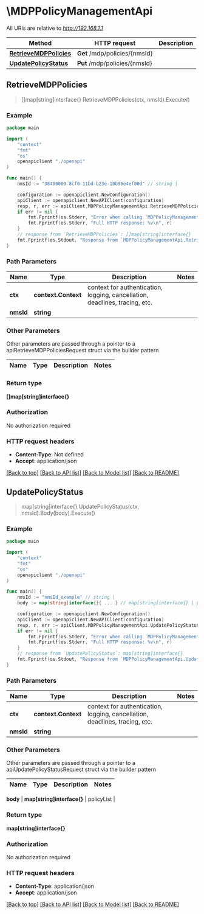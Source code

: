 # \MDPPolicyManagementApi

All URIs are relative to *http://192.168.1.1*

Method | HTTP request | Description
------------- | ------------- | -------------
[**RetrieveMDPPolicies**](MDPPolicyManagementApi.md#RetrieveMDPPolicies) | **Get** /mdp/policies/{nmsId} | 
[**UpdatePolicyStatus**](MDPPolicyManagementApi.md#UpdatePolicyStatus) | **Put** /mdp/policies/{nmsId} | 



## RetrieveMDPPolicies

> []map[string]interface{} RetrieveMDPPolicies(ctx, nmsId).Execute()





### Example

```go
package main

import (
    "context"
    "fmt"
    "os"
    openapiclient "./openapi"
)

func main() {
    nmsId := "38400000-8cf0-11bd-b23e-10b96e4ef00d" // string | 

    configuration := openapiclient.NewConfiguration()
    apiClient := openapiclient.NewAPIClient(configuration)
    resp, r, err := apiClient.MDPPolicyManagementApi.RetrieveMDPPolicies(context.Background(), nmsId).Execute()
    if err != nil {
        fmt.Fprintf(os.Stderr, "Error when calling `MDPPolicyManagementApi.RetrieveMDPPolicies``: %v\n", err)
        fmt.Fprintf(os.Stderr, "Full HTTP response: %v\n", r)
    }
    // response from `RetrieveMDPPolicies`: []map[string]interface{}
    fmt.Fprintf(os.Stdout, "Response from `MDPPolicyManagementApi.RetrieveMDPPolicies`: %v\n", resp)
}
```

### Path Parameters


Name | Type | Description  | Notes
------------- | ------------- | ------------- | -------------
**ctx** | **context.Context** | context for authentication, logging, cancellation, deadlines, tracing, etc.
**nmsId** | **string** |  | 

### Other Parameters

Other parameters are passed through a pointer to a apiRetrieveMDPPoliciesRequest struct via the builder pattern


Name | Type | Description  | Notes
------------- | ------------- | ------------- | -------------


### Return type

**[]map[string]interface{}**

### Authorization

No authorization required

### HTTP request headers

- **Content-Type**: Not defined
- **Accept**: application/json

[[Back to top]](#) [[Back to API list]](../README.md#documentation-for-api-endpoints)
[[Back to Model list]](../README.md#documentation-for-models)
[[Back to README]](../README.md)


## UpdatePolicyStatus

> map[string]interface{} UpdatePolicyStatus(ctx, nmsId).Body(body).Execute()





### Example

```go
package main

import (
    "context"
    "fmt"
    "os"
    openapiclient "./openapi"
)

func main() {
    nmsId := "nmsId_example" // string | 
    body := map[string]interface{}{ ... } // map[string]interface{} | policyList (optional)

    configuration := openapiclient.NewConfiguration()
    apiClient := openapiclient.NewAPIClient(configuration)
    resp, r, err := apiClient.MDPPolicyManagementApi.UpdatePolicyStatus(context.Background(), nmsId).Body(body).Execute()
    if err != nil {
        fmt.Fprintf(os.Stderr, "Error when calling `MDPPolicyManagementApi.UpdatePolicyStatus``: %v\n", err)
        fmt.Fprintf(os.Stderr, "Full HTTP response: %v\n", r)
    }
    // response from `UpdatePolicyStatus`: map[string]interface{}
    fmt.Fprintf(os.Stdout, "Response from `MDPPolicyManagementApi.UpdatePolicyStatus`: %v\n", resp)
}
```

### Path Parameters


Name | Type | Description  | Notes
------------- | ------------- | ------------- | -------------
**ctx** | **context.Context** | context for authentication, logging, cancellation, deadlines, tracing, etc.
**nmsId** | **string** |  | 

### Other Parameters

Other parameters are passed through a pointer to a apiUpdatePolicyStatusRequest struct via the builder pattern


Name | Type | Description  | Notes
------------- | ------------- | ------------- | -------------

 **body** | **map[string]interface{}** | policyList | 

### Return type

**map[string]interface{}**

### Authorization

No authorization required

### HTTP request headers

- **Content-Type**: application/json
- **Accept**: application/json

[[Back to top]](#) [[Back to API list]](../README.md#documentation-for-api-endpoints)
[[Back to Model list]](../README.md#documentation-for-models)
[[Back to README]](../README.md)

